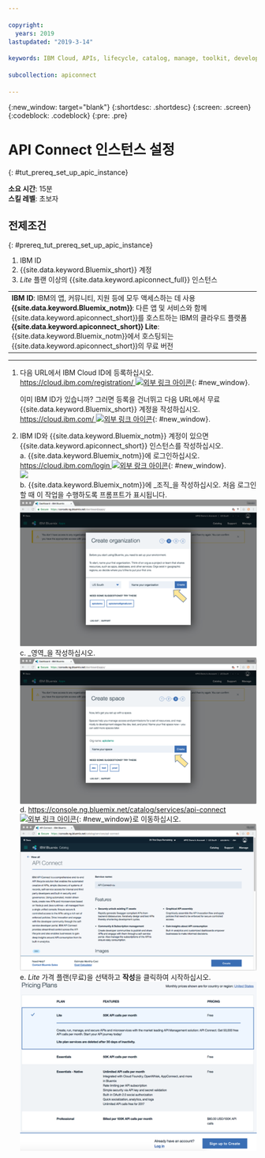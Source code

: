 ```yaml
---

copyright:
  years: 2019
lastupdated: "2019-3-14"

keywords: IBM Cloud, APIs, lifecycle, catalog, manage, toolkit, develop, dev portal, tutorials

subcollection: apiconnect

---
```


{:new_window: target="blank"}
{:shortdesc: .shortdesc}
{:screen: .screen}
{:codeblock: .codeblock}
{:pre: .pre}

# API Connect 인스턴스 설정
{: #tut_prereq_set_up_apic_instance}

**소요 시간**: 15분  
**스킬 레벨**: 초보자  


## 전제조건
{: #prereq_tut_prereq_set_up_apic_instance}

1. IBM ID
2. {{site.data.keyword.Bluemix_short}} 계정
3. _Lite_ 플랜 이상의 {{site.data.keyword.apiconnect_full}} 인스턴스


<table>
  <tr><td><b>IBM ID</b>: IBM의 앱, 커뮤니티, 지원 등에 모두 액세스하는 데 사용
    <br>
    <b>{{site.data.keyword.Bluemix_notm}}</b>: 다른 앱 및 서비스와 함께 {{site.data.keyword.apiconnect_short}}를 호스트하는 IBM의 클라우드 플랫폼<br>
    <b>{{site.data.keyword.apiconnect_short}} Lite</b>: {{site.data.keyword.Bluemix_notm}}에서 호스팅되는 {{site.data.keyword.apiconnect_short}}의 무료 버전</td></tr>
  </table>  


---


1. 다음 URL에서 IBM Cloud ID에 등록하십시오. [https://cloud.ibm.com/registration/ ![외부 링크 아이콘](../icons/launch-glyph.svg "외부 링크 아이콘")](https://cloud.ibm.com/registration/){: #new_window}.

	이미 IBM ID가 있습니까? 그러면 등록을 건너뛰고 다음 URL에서 무료 {{site.data.keyword.Bluemix_short}} 계정을 작성하십시오. [https://cloud.ibm.com/ ![외부 링크 아이콘](../icons/launch-glyph.svg "외부 링크 아이콘")](https://cloud.ibm.com/){: #new_window}.  

2. IBM ID와 {{site.data.keyword.Bluemix_notm}} 계정이 있으면 {{site.data.keyword.apiconnect_short}} 인스턴스를 작성하십시오.  
  a. {{site.data.keyword.Bluemix_notm}}에 로그인하십시오. [https://cloud.ibm.com/login ![외부 랑크 아이콘](../icons/launch-glyph.svg "외부 링크 아이콘")](https://cloud.ibm.com/login){: #new_window}.  
  ![](images/cloud_login_page.png)  
  b. {{site.data.keyword.Bluemix_notm}}에 _조직_을 작성하십시오. 처음 로그인할 때 이 작업을 수행하도록 프롬프트가 표시됩니다.  
  ![](images/prereqs-2.png)
  c. _영역_을 작성하십시오.  
  ![](images/prereqs-3.png)
  d. [https://console.ng.bluemix.net/catalog/services/api-connect ![외부 링크 아이콘](../icons/launch-glyph.svg "외부 링크 아이콘")](https://console.ng.bluemix.net/catalog/services/api-connect){: #new_window}로 이동하십시오.  
  ![](images/prereqs-4.png)  
  e. _Lite_ 가격 플랜(무료)을 선택하고 **작성**을 클릭하여 시작하십시오.  
  ![](images/lite-plan.png)  
